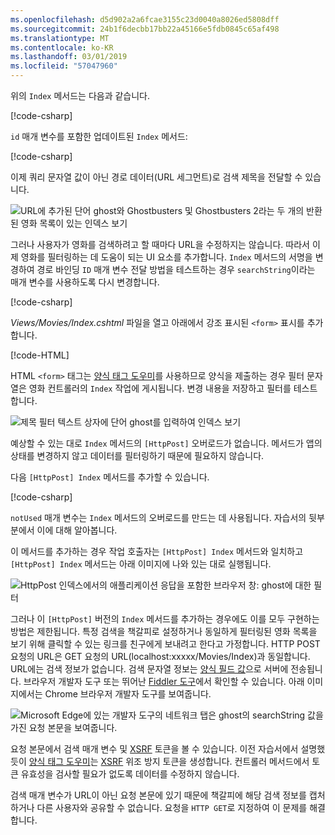 ```yaml
---
ms.openlocfilehash: d5d902a2a6fcae3155c23d0040a8026ed5808dff
ms.sourcegitcommit: 24b1f6decbb17bb22a45166e5fdb0845c65af498
ms.translationtype: MT
ms.contentlocale: ko-KR
ms.lasthandoff: 03/01/2019
ms.locfileid: "57047960"
---
```

<!--
[!code-html[](~/tutorials/first-mvc-app/start-mvc/sample/MvcMovie/Views/Shared/_Layout.cshtml?highlight=7,31)]


[!code-csharp[](~/tutorials/first-mvc-app/start-mvc/sample/MvcMovie/Controllers/MoviesController.cs?name=snippet_1stSearch)]

[!code-csharp[](~/tutorials/first-mvc-app/start-mvc/sample/MvcMovie/Controllers/MoviesController.cs?name=snippet_SearchNull)]

![Index view](~/tutorials/first-mvc-app/search/_static/ghost.png)


[!code-csharp[](~/tutorials/first-mvc-app/start-mvc/sample/MvcMovie/Startup.cs?highlight=5&name=snippet_1)]

--> 

위의 `Index` 메서드는 다음과 같습니다.

[!code-csharp[](~/tutorials/first-mvc-app/start-mvc/sample/MvcMovie/Controllers/MoviesController.cs?highlight=1,8&name=snippet_1stSearch)]

`id` 매개 변수를 포함한 업데이트된 `Index` 메서드:

[!code-csharp[](~/tutorials/first-mvc-app/start-mvc/sample/MvcMovie/Controllers/MoviesController.cs?highlight=1,8&name=snippet_SearchID)]

이제 쿼리 문자열 값이 아닌 경로 데이터(URL 세그먼트)로 검색 제목을 전달할 수 있습니다.

![URL에 추가된 단어 ghost와 Ghostbusters 및 Ghostbusters 2라는 두 개의 반환된 영화 목록이 있는 인덱스 보기](~/tutorials/first-mvc-app/search/_static/g2.png)

그러나 사용자가 영화를 검색하려고 할 때마다 URL을 수정하지는 않습니다. 따라서 이제 영화를 필터링하는 데 도움이 되는 UI 요소를 추가합니다. `Index` 메서드의 서명을 변경하여 경로 바인딩 `ID` 매개 변수 전달 방법을 테스트하는 경우 `searchString`이라는 매개 변수를 사용하도록 다시 변경합니다.

[!code-csharp[](~/tutorials/first-mvc-app/start-mvc/sample/MvcMovie/Controllers/MoviesController.cs?highlight=1&name=snippet_1stSearch)]

*Views/Movies/Index.cshtml* 파일을 열고 아래에서 강조 표시된 `<form>` 표시를 추가합니다.

[!code-HTML[](~/tutorials/first-mvc-app/start-mvc/sample/MvcMovie/Views/Movies/IndexForm1.cshtml?highlight=10-16&range=4-21)]

HTML `<form>` 태그는 [양식 태그 도우미](xref:mvc/views/working-with-forms)를 사용하므로 양식을 제출하는 경우 필터 문자열은 영화 컨트롤러의 `Index` 작업에 게시됩니다. 변경 내용을 저장하고 필터를 테스트합니다.

![제목 필터 텍스트 상자에 단어 ghost를 입력하여 인덱스 보기](~/tutorials/first-mvc-app/search/_static/filter.png)

예상할 수 있는 대로 `Index` 메서드의 `[HttpPost]` 오버로드가 없습니다. 메서드가 앱의 상태를 변경하지 않고 데이터를 필터링하기 때문에 필요하지 않습니다.

다음 `[HttpPost] Index` 메서드를 추가할 수 있습니다.

[!code-csharp[](~/tutorials/first-mvc-app/start-mvc/sample/MvcMovie/Controllers/MoviesController.cs?highlight=1&name=snippet_SearchPost)]

`notUsed` 매개 변수는 `Index` 메서드의 오버로드를 만드는 데 사용됩니다. 자습서의 뒷부분에서 이에 대해 알아봅니다.

이 메서드를 추가하는 경우 작업 호출자는 `[HttpPost] Index` 메서드와 일치하고 `[HttpPost] Index` 메서드는 아래 이미지에 나와 있는 대로 실행됩니다.

![HttpPost 인덱스에서의 애플리케이션 응답을 포함한 브라우저 창: ghost에 대한 필터](~/tutorials/first-mvc-app/search/_static/fo.png)

그러나 이 `[HttpPost]` 버전의 `Index` 메서드를 추가하는 경우에도 이를 모두 구현하는 방법은 제한됩니다. 특정 검색을 책갈피로 설정하거나 동일하게 필터링된 영화 목록을 보기 위해 클릭할 수 있는 링크를 친구에게 보내려고 한다고 가정합니다. HTTP POST 요청의 URL은 GET 요청의 URL(localhost:xxxxx/Movies/Index)과 동일합니다. URL에는 검색 정보가 없습니다. 검색 문자열 정보는 [양식 필드 값](https://developer.mozilla.org/docs/Learn/HTML/Forms/Sending_and_retrieving_form_data)으로 서버에 전송됩니다. 브라우저 개발자 도구 또는 뛰어난 [Fiddler 도구](http://www.telerik.com/fiddler)에서 확인할 수 있습니다. 아래 이미지에서는 Chrome 브라우저 개발자 도구를 보여줍니다.

![Microsoft Edge에 있는 개발자 도구의 네트워크 탭은 ghost의 searchString 값을 가진 요청 본문을 보여줍니다.](~/tutorials/first-mvc-app/search/_static/f12_rb.png)

요청 본문에서 검색 매개 변수 및 [XSRF](xref:security/anti-request-forgery) 토큰을 볼 수 있습니다. 이전 자습서에서 설명했듯이 [양식 태그 도우미](xref:mvc/views/working-with-forms)는 [XSRF](xref:security/anti-request-forgery) 위조 방지 토큰을 생성합니다. 컨트롤러 메서드에서 토큰 유효성을 검사할 필요가 없도록 데이터를 수정하지 않습니다.

검색 매개 변수가 URL이 아닌 요청 본문에 있기 때문에 책갈피에 해당 검색 정보를 캡처하거나 다른 사용자와 공유할 수 없습니다. 요청을 `HTTP GET`로 지정하여 이 문제를 해결합니다.
